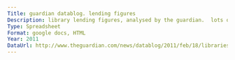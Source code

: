 ```yaml
---
Title: guardian datablog. lending figures
Description: library lending figures, analysed by the guardian.  lots of visualisations and link to download spreadsheet
Type: Spreadsheet
Format: google docs, HTML
Year: 2011
DataUrl: http://www.theguardian.com/news/datablog/2011/feb/18/libraries-book-lending-borrowed-data
---
```

